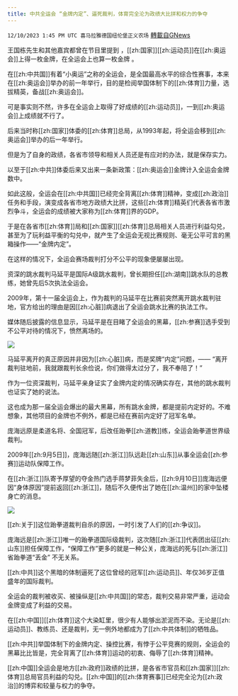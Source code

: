 ```yaml
---
title: 中共全运会 “金牌内定”、逼死裁判，体育完全沦为政绩大比拼和权力的争夺
---
```

`12/10/2023 1:45 PM UTC 喜马拉雅德国纽伦堡正义农场` [轉載自GNews](https://gnews.org/articles/2093132)

王国栋先生和其他嘉宾都曾在节目里提到 ，[[zh:国家]][[zh:运动员]]在[[zh:奥运会]]上得一枚金牌，在全运会上也算一枚金牌 。

在[[zh:中共国]]有着“小奥运”之称的全运会，是全国最高水平的综合性赛事，本来在[[zh:奥运会]]举办的前一年举行，目的是检阅举国体制下的[[zh:体育]]力量，选拔精英，备战[[zh:奥运会]]。

可是事实则不然，许多在全运会上取得了好成绩的[[zh:运动员]]，一到[[zh:奥运会]]上成绩就不行了。

后来当时称[[zh:国家]]体委的[[zh:体育]]总局，从1993年起，将全运会移到[[zh:奥运会]]举办的后一年举行。

但是为了自身的政绩，各省市领导和相关人员还是有应对的办法，就是保存实力。

以至于[[zh:中共]]体委后来又出来一条新政策：[[zh:奥运会]]金牌计入全运会金牌数中。

如此这般，全运会在[[zh:中共国]]已经完全背离[[zh:体育]]精神，变成[[zh:政治]]任务和手段，演变成各省市地方政绩大比拼，这些[[zh:体育]]精英们代表各省市激烈争斗，全运会的成绩被大家称为[[zh:体育]]界的GDP。

于是在各省市[[zh:体育]]局和[[zh:国家]][[zh:体育]]总局相关人员进行利益勾兑，甚至为了玩利益平衡的勾兑中，就产生了全运会无视比赛规则、毫无公平可言的黑箱操作——“金牌内定”。

在这样的情况下，全运会赛场裁判打分不公平的现象便屡屡出现。

资深的跳水裁判马延平是国际A级跳水裁判，曾长期担任[[zh:湖南]]跳水队的总教练，她曾先后5次执法全运会。

2009年，第十一届全运会上，作为裁判的马延平在比赛前突然离开跳水裁判驻地，官方给出的理由是因[[zh:心脏]]病退出了全运会跳水比赛的执法工作。

媒体随后披露的信息显示，马延平是在目睹了全运会的黑幕，[[zh:参赛]]选手受到不公平对待的情况下，愤然离场的。

![](https://i.imgur.com/yQfR7gB.jpg)

马延平离开的真正原因并非因为[[zh:心脏]]病，而是奖牌“内定”问题，—— “离开裁判驻地前，我就跟裁判长余俭说，你们做得太过分了，我不奉陪了！”

作为一位资深裁判，马延平亲身证实了金牌内定的情况确实存在，其他的跳水裁判也证实了她的说法。

这也成为那一届全运会爆出的最大黑幕，所有跳水金牌，都是提前内定好的。不难想象，其他项目的金牌也不例外，都是已经在赛前内定好了冠军名单。

庞海远原是柔道名将、全国冠军，后改任跆拳[[zh:道教]]练，全运会跆拳道世界级裁判。

2009年[[zh:9月5日]]，庞海远随[[zh:浙江]]队远赴[[zh:山东]]从事全运会[[zh:参赛]]运动队保障工作。

在[[zh:浙江]]队寄予厚望的夺金热门选手蒋梦菲失金后，[[zh:9月10日]]庞海远便因“身体原因”提前返回[[zh:浙江]]，随后不久便传出了她在[[zh:温州]]的家中坠楼身亡的消息。

![](https://i.imgur.com/5KV7ftg.jpg)

[[zh:关于]]这位跆拳道裁判自杀的原因，一时引发了人们的[[zh:争议]]。

庞海远是[[zh:浙江]]唯一的跆拳道国际级裁判，这次随[[zh:浙江]]代表团出征[[zh:山东]]担任保障工作，“保障工作”更多的就是一种公关，庞海远的死与[[zh:浙江]]省跆拳道“丢金” 不无关系。

[[zh:中共]]这个黑暗的体制逼死了这位曾经的冠军[[zh:运动员]]、年仅36岁正值盛年的国际裁判。

全运会的裁判被收买、被操纵是[[zh:中共国]]的常态，裁判交易非常严重，运动会金牌变成了利益的交易。

在[[zh:中国]][[zh:体育]]这个大染缸里，很少有人能够出淤泥而不染。无论是[[zh:运动员]]、教练员、还是裁判，无一例外地都成为了[[zh:中共体制]]的牺牲品。

[[zh:中共]]举国体制下的金牌内定、操控比赛，有悖于公平竞赛的规则，全运会的黑幕比比皆是，完全背离了[[zh:体育]]运动的初衷、侮辱了[[zh:体育]]精神。

[[zh:中国]]全运会是地方[[zh:政府]]政绩的比拼，是各省市官员和[[zh:国家]][[zh:体育]]总局官员利益的勾兑。[[zh:中国]]的[[zh:体育赛事]]已经完全沦为[[zh:政治]]的博弈和较量与权力的争夺。

